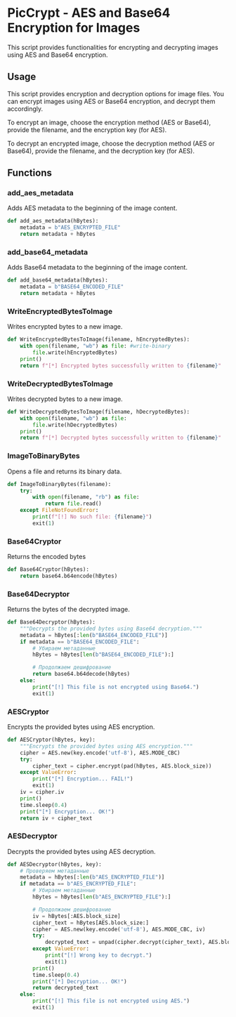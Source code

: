 # PicCrypt - AES and Base64 Encryption for Images

This script provides functionalities for encrypting and decrypting images using AES and Base64 encryption.

## Usage
This script provides encryption and decryption options for image files. You can encrypt images using AES or Base64 encryption, and decrypt them accordingly.

To encrypt an image, choose the encryption method (AES or Base64), provide the filename, and the encryption key (for AES).

To decrypt an encrypted image, choose the decryption method (AES or Base64), provide the filename, and the decryption key (for AES).

## Functions

### add_aes_metadata

Adds AES metadata to the beginning of the image content.
```python
def add_aes_metadata(hBytes):
    metadata = b"AES_ENCRYPTED_FILE"
    return metadata + hBytes
```

### add_base64_metadata
Adds Base64 metadata to the beginning of the image content.
```python
def add_base64_metadata(hBytes):
    metadata = b"BASE64_ENCODED_FILE"
    return metadata + hBytes
```

### WriteEncryptedBytesToImage
Writes encrypted bytes to a new image.
```python
def WriteEncryptedBytesToImage(filename, hEncryptedBytes):
	with open(filename, "wb") as file: #write-binary
		file.write(hEncryptedBytes)
	print()
	return f"[*] Encrypted bytes successfully written to {filename}"
```

### WriteDecryptedBytesToImage
Writes decrypted bytes to a new image.
```python
def WriteDecryptedBytesToImage(filename, hDecryptedBytes):
	with open(filename, "wb") as file:
		file.write(hDecryptedBytes)
	print()
	return f"[*] Decrypted bytes successfully written to {filename}"
```

### ImageToBinaryBytes
Opens a file and returns its binary data.
```python
def ImageToBinaryBytes(filename):
	try:
		with open(filename, "rb") as file:
			return file.read()
	except FileNotFoundError:
		print(f"[!] No such file: {filename}")
		exit(1)
```

### Base64Cryptor
Returns the encoded bytes
```python
def Base64Cryptor(hBytes):
	return base64.b64encode(hBytes)
```

### Base64Decryptor
Returns the bytes of the decrypted image.
```python
def Base64Decryptor(hBytes):
    """Decrypts the provided bytes using Base64 decryption."""
    metadata = hBytes[:len(b"BASE64_ENCODED_FILE")]
    if metadata == b"BASE64_ENCODED_FILE":
        # Убираем метаданные
        hBytes = hBytes[len(b"BASE64_ENCODED_FILE"):]

        # Продолжаем дешифрование
        return base64.b64decode(hBytes)
    else:
        print("[!] This file is not encrypted using Base64.")
        exit(1)
```

### AESCryptor
Encrypts the provided bytes using AES encryption.
```python
def AESCryptor(hBytes, key):
    """Encrypts the provided bytes using AES encryption."""
    cipher = AES.new(key.encode('utf-8'), AES.MODE_CBC)
    try:
        cipher_text = cipher.encrypt(pad(hBytes, AES.block_size))
    except ValueError:
        print("[*] Encryption... FAIL!")
        exit(1)
    iv = cipher.iv
    print()
    time.sleep(0.4)
    print("[*] Encryption... OK!")
    return iv + cipher_text
```

### AESDecryptor
Decrypts the provided bytes using AES decryption.
```python
def AESDecryptor(hBytes, key):
    # Проверяем метаданные
    metadata = hBytes[:len(b"AES_ENCRYPTED_FILE")]
    if metadata == b"AES_ENCRYPTED_FILE":
        # Убираем метаданные
        hBytes = hBytes[len(b"AES_ENCRYPTED_FILE"):]

        # Продолжаем дешифрование
        iv = hBytes[:AES.block_size]
        cipher_text = hBytes[AES.block_size:]
        cipher = AES.new(key.encode('utf-8'), AES.MODE_CBC, iv)
        try:
            decrypted_text = unpad(cipher.decrypt(cipher_text), AES.block_size)
        except ValueError:
            print("[!] Wrong key to decrypt.")
            exit(1)
        print()
        time.sleep(0.4)
        print("[*] Decryption... OK!")
        return decrypted_text
    else:
        print("[!] This file is not encrypted using AES.")
        exit(1)
```
